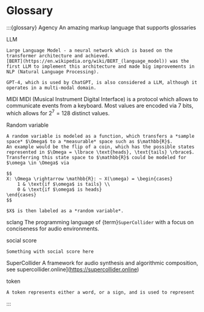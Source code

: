 # Glossary

:::{glossary}
Agency
    An amazing markup language that supports glossaries

LLM

    Large Language Model - a neural network which is based on the transformer architecture and achieved.
    [BERT](https://en.wikipedia.org/wiki/BERT_(language_model)) was the first LLM to implement this architecture and made big improvements in NLP (Natural Language Processing).

    GPT-4, which is used by ChatGPT, is also considered a LLM, although it operates in a multi-modal domain.

MIDI
    MIDI (Musical Instrument Digital Interface) is a protocol which allows to communicate events from a keyboard.
    Most values are encoded via 7 bits, which allows for $2^7=128$ distinct values.

Random variable

    A random variable is modeled as a function, which transfers a *sample space* $\Omega$ to a *measurable* space such as $\mathbb{R}$.
    An example would be the flip of a coin, which has the possible states represented in $\Omega = \lbrace \text{heads}, \text{tails} \rbrace$.
    Transferring this state space to $\mathbb{R}$ could be modeled for $\omega \in \Omega$ via

    $$
    X: \Omega \rightarrow \mathbb{R}: ~ X(\omega) = \begin{cases}
        1 & \text{if $\omega$ is tails} \\
        0 & \text{if $\omega$ is heads}
    \end{cases}
    $$

    $X$ is then labeled as a *random variable*.

sclang
    The programming language of {term}`SuperCollider` with a focus on conciseness for audio environments.

social score

    Something with social score here

SuperCollider
    A framework for audio synthesis and algorithmic composition, see supercollider.online](https://supercollider.online)

token

    A token represents either a word, or a sign, and is used to represent

:::
